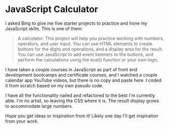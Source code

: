 # JavaScript Calculator

I asked Bing to give me five starter projects to practice and hone my JavaScript skills. This is one of them:

> A calculator: This project will help you practice working with numbers, operators, and user input. You can use HTML elements to create buttons for the digits and operations, and a display area for the result. You can use JavaScript to add event listeners to the buttons, and perform the calculations using the eval() function or your own logic.

I have taken a couple courses in JavaScript as part of front end development bootcamps and certificate courses, and I watched a couple calendar app YouTube videos, but there is no copy and paste here. I coded it from scratch based on my own pseudo code.

I have all the functionality nailed and refactored to the best I'm currently able. I'm no artist, so leaving the CSS where it is. The result display grows to accommodate large numbers.

Hope you get ideas or inspiration from it! Likely one day I'll get inspiration from your work.
